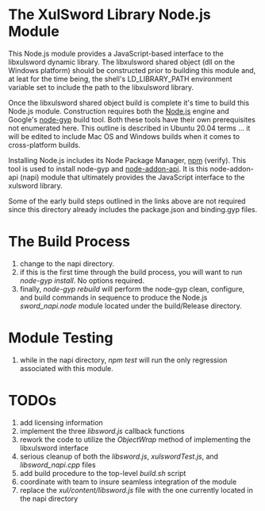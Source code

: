 # The XulSword Library Node.js Module
This Node.js module provides a JavaScript-based interface to the libxulsword dynamic library.  The libxulsword shared object (dll on the Windows platform) should be constructed prior to building this module and, at leat for the time being, the shell's LD_LIBRARY_PATH environment variable set to include the path to the libxulsword library.

Once the libxulsword shared object build is complete it's time to build this Node.js module.  Construction requires both the [Node.js](https://www.digitalocean.com/community/tutorials/how-to-install-node-js-on-ubuntu-20-04) engine and Google's [node-gyp](https://www.npmjs.com/package/node-gyp) build tool.  Both these tools have their own prerequisites not enumerated here.  This outline is described in Ubuntu 20.04 terms ... it will be edited to include Mac OS and Windows builds when it comes to cross-platform builds.

Installing Node.js includes its Node Package Manager, [npm](https://www.npmjs.com/package/npm) (verify).  This tool is used to install node-gyp and [node-addon-api](https://github.com/nodejs/node-addon-api).  It is this node-addon-api (napi) module that ultimately provides the JavaScript interface to the xulsword library.

Some of the early build steps outlined in the links above are not required since this directory already includes the package.json and binding.gyp files.

# The Build Process
1. change to the napi directory.
2. if this is the first time through the build process, you will want to run *node-gyp install*.  No options required.
3. finally, *node-gyp rebuild* will perform the node-gyp clean, configure, and build commands in sequence to produce the Node.js *sword_napi.node* module located under the build/Release directory.

# Module Testing
1. while in the napi directory, *npm test* will run the only regression associated with this module.

# TODOs
1. add licensing information
2. implement the three *libsword.js* callback functions
3. rework the code to utilize the *ObjectWrap* method of implementing the libxulsword interface
4. serious cleanup of both the *libsword.js*, *xulswordTest.js*, and *libsword_napi.cpp* files
5. add build procedure to the top-level *build.sh* script
6. coordinate with team to insure seamless integration of the module
7. replace the *xul/content/libsword.js* file with the one currently located in the napi directory